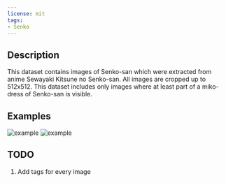 ```yaml
---
license: mit
tags:
- Senko
---
```


## Description
This dataset contains images of Senko-san which were extracted from anime Sewayaki Kitsune no Senko-san. All images are cropped up to 512x512. This dataset includes only images where at least part of a miko-dress of Senko-san is visible.

## Examples
![example](data/620.png)
![example](data/425.png)

## TODO
1. Add tags for every image